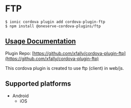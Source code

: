 # FTP

```
$ ionic cordova plugin add cordova-plugin-ftp
$ npm install @oneserve-cordova-plugins/ftp
```

## [Usage Documentation](https://oneserve.gitbook.io/oneserve-cordova-plugins/plugins/ftp/)

Plugin Repo: [https://github.com/xfally/cordova-plugin-ftp](https://github.com/xfally/cordova-plugin-ftp)

This cordova plugin is created to use ftp (client) in web/js.

## Supported platforms

- Android
  - iOS
  


